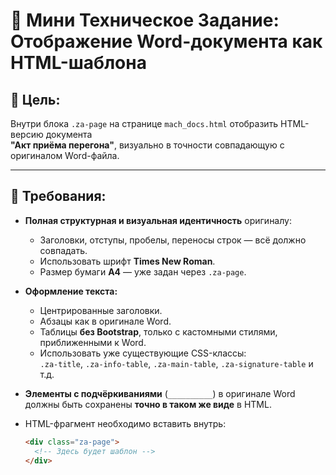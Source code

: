 # 📄 Мини Техническое Задание: Отображение Word-документа как HTML-шаблона

## 🎯 Цель:
Внутри блока `.za-page` на странице `mach_docs.html` отобразить HTML-версию документа  
**"Акт приёма перегона"**, визуально в точности совпадающую с оригиналом Word-файла.

---

## 📌 Требования:

- **Полная структурная и визуальная идентичность** оригиналу:
  - Заголовки, отступы, пробелы, переносы строк — всё должно совпадать.
  - Использовать шрифт **Times New Roman**.
  - Размер бумаги **A4** — уже задан через `.za-page`.

- **Оформление текста:**
  - Центрированные заголовки.
  - Абзацы как в оригинале Word.
  - Таблицы **без Bootstrap**, только с кастомными стилями, приближенными к Word.
  - Использовать уже существующие CSS-классы:  
    `.za-title`, `.za-info-table`, `.za-main-table`, `.za-signature-table` и т.д.

- **Элементы с подчёркиваниями** (`__________`) в оригинале Word должны быть сохранены **точно в таком же виде** в HTML.

- HTML-фрагмент необходимо вставить внутрь:
  ```html
  <div class="za-page">
    <!-- Здесь будет шаблон -->
  </div>
